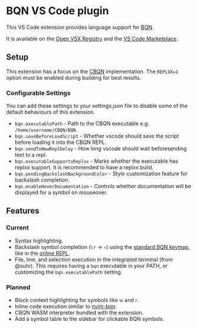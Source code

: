 # BQN VS Code plugin

This VS Code extension provides language support for [BQN].

It is available on the [Open VSX Registry] and the [VS Code Marketplace].

## Setup
This extension has a focus on the [CBQN] implementation. The `REPLXX=1` option must be enabled during building for best results.

### Configurable Settings
You can add these settings to your settings.json file to disable some of the default behaviours of this extension.
- `bqn.executablePath` - Path to the CBQN executable e.g. `/home/username/CBQN/BQN`.
- `bqn.saveBeforeLoadScript` - Whether vscode should save the script before loading it into the CBQN REPL.
- `bqn.sendToNewReplDelay` - How long vscode should wait beforesending text to a repl.
- `bqn.executableSupportsReplxx` - Marks whether the executable has replxx support. It is recommended to have a replxx build.
- `bqn.pendingBackslashBackgroundColor` - Style customization feature for backslash completion.
- `bqn.enableHoverDocumentation` - Controls whether documentation will be displayed for a symbol on mouseover.

## Features

### Current

- Syntax highlighting.
- Backslash symbol completion (`\r` -> `↑`) using the [standard BQN keymap], like in the [online REPL].
- File, line, and selection execution in the integrated terminal (from @suhr). This requires having a `bqn` executable in your PATH, or customizing the `bqn.executablePath` setting.

### Planned

- Block context highlighting for symbols like `𝕨` and `𝕣`.
- Inline code execution similar to [nvim-bqn].
- CBQN WASM interpreter bundled with the extension.
- Add a symbol table to the sidebar for clickable BQN symbols.

[BQN]: https://mlochbaum.github.io/BQN/
[CBQN]: https://github.com/dzaima/CBQN
[Open VSX Registry]: https://open-vsx.org/extension/razetime/bqn-language
[VS Code Marketplace]: https://marketplace.visualstudio.com/items?itemName=razetime.bqn-language
[Standard BQN keymap]: https://mlochbaum.github.io/BQN/keymap.html
[online REPL]: https://mlochbaum.github.io/BQN/try.html
[nvim-bqn]: https://git.sr.ht/~detegr/nvim-bqn
